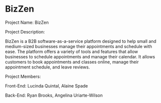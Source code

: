 # BizZen
Project Name: BizZen

Project Description: 

BizZen is a B2B software-as-a-service platform designed to help small and medium-sized businesses manage their appointments and schedule with ease. The platform offers a variety of tools and features that allow businesses to schedule appointments and manage their calendar. It allows customers to book appointments and classes online, manage their appointment schedule, and leave reviews.

Project Members:

Front-End:
    Lucinda Quintal,
    Alaine Spade

Back-End:
    Ryan Brooks,
    Angelina Uriarte-Wilson
